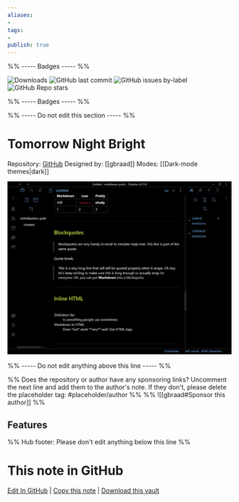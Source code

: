 ```yaml
---
aliases:
- 
tags: 
- 
publish: true
---
```


%% ----- Badges ----- %%

![Downloads](https://img.shields.io/badge/downloads-2477-573E7A?style=for-the-badge&logo=)
![GitHub last commit](https://img.shields.io/github/last-commit/gbraad/obsidian-tomorrow-night-bright-theme?color=573E7A&label=last%20update&logo=github&style=for-the-badge)
![GitHub issues by-label](https://img.shields.io/github/issues/gbraad/obsidian-tomorrow-night-bright-theme/help%20wanted?color=573E7A&logo=github&style=for-the-badge) 
![GitHub Repo stars](https://img.shields.io/github/stars/gbraad/obsidian-tomorrow-night-bright-theme?color=573E7A&logo=github&style=for-the-badge)

%% ----- Badges ----- %%

%% ----- Do not edit this section ----- %%

# Tomorrow Night Bright

Repository: [GitHub](https://github.com/gbraad/obsidian-tomorrow-night-bright-theme)
Designed by: [[gbraad]]
Modes: [[Dark-mode themes|dark]]



![screenshot](https://github.com/gbraad/obsidian-tomorrow-night-bright-theme/raw/HEAD/images/example.png)

%% ----- Do not edit anything above this line ----- %% 

%% Does the repository or author have any sponsoring links? Uncomment the next line and add them to the author's note. If they don't, please delete the placeholder tag: #placeholder/author %%
%% ![[gbraad#Sponsor this author]] %%


## Features



%% Hub footer: Please don't edit anything below this line %%

# This note in GitHub

<span class="git-footer">[Edit In GitHub](https://github.dev/obsidian-community/obsidian-hub/blob/main/02%20-%20Community%20Expansions/02.05%20All%20Community%20Expansions/Themes/Tomorrow%20Night%20Bright.md "git-hub-edit-note") | [Copy this note](https://raw.githubusercontent.com/obsidian-community/obsidian-hub/main/02%20-%20Community%20Expansions/02.05%20All%20Community%20Expansions/Themes/Tomorrow%20Night%20Bright.md "git-hub-copy-note") | [Download this vault](https://github.com/obsidian-community/obsidian-hub/archive/refs/heads/main.zip "git-hub-download-vault") </span>
